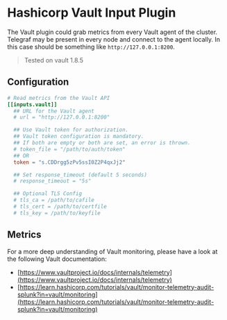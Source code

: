 # Hashicorp Vault Input Plugin

The Vault plugin could grab metrics from every Vault agent of the cluster. Telegraf may be present in every node and connect to the agent locally. In this case should be something like `http://127.0.0.1:8200`.

> Tested on vault 1.8.5

## Configuration

```toml
# Read metrics from the Vault API
[[inputs.vault]]
  ## URL for the Vault agent
  # url = "http://127.0.0.1:8200"

  ## Use Vault token for authorization.
  ## Vault token configuration is mandatory.
  ## If both are empty or both are set, an error is thrown.
  # token_file = "/path/to/auth/token"
  ## OR
  token = "s.CDDrgg5zPv5ssI0Z2P4qxJj2"

  ## Set response_timeout (default 5 seconds)
  # response_timeout = "5s"

  ## Optional TLS Config
  # tls_ca = /path/to/cafile
  # tls_cert = /path/to/certfile
  # tls_key = /path/to/keyfile
```

## Metrics

For a more deep understanding of Vault monitoring, please have a look at the following Vault documentation:

- [https://www.vaultproject.io/docs/internals/telemetry](https://www.vaultproject.io/docs/internals/telemetry)
- [https://learn.hashicorp.com/tutorials/vault/monitor-telemetry-audit-splunk?in=vault/monitoring](https://learn.hashicorp.com/tutorials/vault/monitor-telemetry-audit-splunk?in=vault/monitoring)
